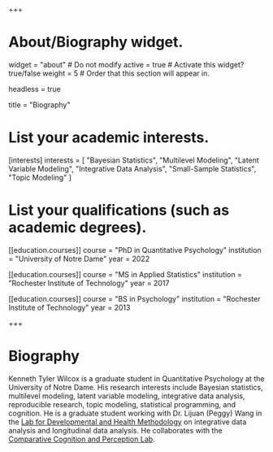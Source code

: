 +++
# About/Biography widget.
widget = "about" # Do not modify
active = true # Activate this widget? true/false
weight = 5 # Order that this section will appear in.

headless = true

title = "Biography"

# List your academic interests.
[interests]
  interests = [
    "Bayesian Statistics",
    "Multilevel Modeling",
    "Latent Variable Modeling",
    "Integrative Data Analysis",
    "Small-Sample Statistics",
    "Topic Modeling"
  ]

# List your qualifications (such as academic degrees).
[[education.courses]]
  course = "PhD in Quantitative Psychology"
  institution = "University of Notre Dame"
  year = 2022

[[education.courses]]
  course = "MS in Applied Statistics"
  institution = "Rochester Institute of Technology"
  year = 2017

[[education.courses]]
  course = "BS in Psychology"
  institution = "Rochester Institute of Technology"
  year = 2013

+++

# Biography

Kenneth Tyler Wilcox is a graduate student in Quantitative Psychology at the University of Notre Dame. His research interests include Bayesian statistics, multilevel modeling, latent variable modeling, integrative data analysis, reproducible research, topic modeling, statistical programming, and cognition. He is a graduate student working with Dr. Lijuan (Peggy) Wang in the [Lab for Developmental and Health Methodology](https://ldhrm.nd.edu) on integrative data analysis and longitudinal data analysis. He collaborates with the [Comparative Cognition and Perception Lab](https://www.rit.edu/delonglab/).
